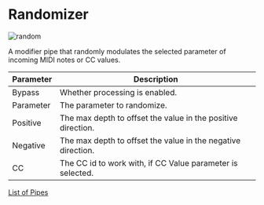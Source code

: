 # Randomizer

![random](https://blokas.io/images/midihub/pipes/random.svg)

A modifier pipe that randomly modulates the selected parameter of incoming MIDI notes or CC values.

| Parameter              | Description                                                  |
| ---------------------- | ------------------------------------------------------------ |
| Bypass                 | Whether processing is enabled.                               |
| Parameter              | The parameter to randomize.                                  |
| Positive               | The max depth to offset the value in the positive direction. |
| Negative               | The max depth to offset the value in the negative direction. |
| CC                     | The CC id to work with, if CC Value parameter is selected.   |

[List of Pipes](index.md#the-list-of-pipes)
